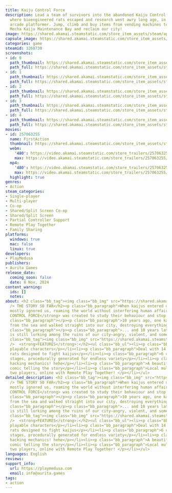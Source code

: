 ```yaml
---
title: Kaiju Control Force
description: Lead a team of survivors into the abandoned Kaiju Control Force facilities,
  where bioengineered rats escaped and research went awry long ago, in this one-screen
  arcade platformer. Jump, climb and buy items from vending machines to reach the
  Mecha Kaiju Maintenance Bay and reclaim our city!
image: https://shared.akamai.steamstatic.com/store_item_assets/steam/apps/3268730/header.jpg?t=1731608924
capsule_image: https://shared.akamai.steamstatic.com/store_item_assets/steam/apps/3268730/724a937a0e79f4400c1d56ef2ff29d587ad41402/capsule_231x87.jpg?t=1731608924
categories: game
steamid: 3268730
screenshots:
- id: 0
  path_thumbnail: https://shared.akamai.steamstatic.com/store_item_assets/steam/apps/3268730/ss_86fa4e7e45715e474a119a68b29a9b7712ba6a20.600x338.jpg?t=1731608924
  path_full: https://shared.akamai.steamstatic.com/store_item_assets/steam/apps/3268730/ss_86fa4e7e45715e474a119a68b29a9b7712ba6a20.1920x1080.jpg?t=1731608924
- id: 1
  path_thumbnail: https://shared.akamai.steamstatic.com/store_item_assets/steam/apps/3268730/ss_a35271d8bd70629b5b81ff31138d004f8d198e25.600x338.jpg?t=1731608924
  path_full: https://shared.akamai.steamstatic.com/store_item_assets/steam/apps/3268730/ss_a35271d8bd70629b5b81ff31138d004f8d198e25.1920x1080.jpg?t=1731608924
- id: 2
  path_thumbnail: https://shared.akamai.steamstatic.com/store_item_assets/steam/apps/3268730/ss_db228d2ba7acc5dab1048f7ff3ffd2e91f2f05a2.600x338.jpg?t=1731608924
  path_full: https://shared.akamai.steamstatic.com/store_item_assets/steam/apps/3268730/ss_db228d2ba7acc5dab1048f7ff3ffd2e91f2f05a2.1920x1080.jpg?t=1731608924
- id: 3
  path_thumbnail: https://shared.akamai.steamstatic.com/store_item_assets/steam/apps/3268730/ss_5f9e8bdbc1c80758338629c71571dc8235738394.600x338.jpg?t=1731608924
  path_full: https://shared.akamai.steamstatic.com/store_item_assets/steam/apps/3268730/ss_5f9e8bdbc1c80758338629c71571dc8235738394.1920x1080.jpg?t=1731608924
- id: 4
  path_thumbnail: https://shared.akamai.steamstatic.com/store_item_assets/steam/apps/3268730/ss_ed171646330a60ed52db38dd4426d3497191aed8.600x338.jpg?t=1731608924
  path_full: https://shared.akamai.steamstatic.com/store_item_assets/steam/apps/3268730/ss_ed171646330a60ed52db38dd4426d3497191aed8.1920x1080.jpg?t=1731608924
movies:
- id: 257063255
  name: FirstAction
  thumbnail: https://shared.akamai.steamstatic.com/store_item_assets/steam/apps/257063255/514a077ad656a01bfec7ce923af269719b3fd04b/movie_600x337.jpg?t=1728981144
  webm:
    '480': https://video.akamai.steamstatic.com/store_trailers/257063255/movie480_vp9.webm?t=1728981144
    max: https://video.akamai.steamstatic.com/store_trailers/257063255/movie_max_vp9.webm?t=1728981144
  mp4:
    '480': https://video.akamai.steamstatic.com/store_trailers/257063255/movie480.mp4?t=1728981144
    max: https://video.akamai.steamstatic.com/store_trailers/257063255/movie_max.mp4?t=1728981144
  highlight: true
genres:
- Action
steam_categories:
- Single-player
- Multi-player
- Co-op
- Shared/Split Screen Co-op
- Shared/Split Screen
- Partial Controller Support
- Remote Play Together
- Family Sharing
platforms:
  windows: true
  mac: false
  linux: true
developers:
- PlayMedusa
publishers:
- Aurita Games
release_date:
  coming_soon: false
  date: 8 Nov, 2024
content_warning:
  ids: []
  notes:
about: <h2 class="bb_tag"><img class="bb_img" src="https://shared.akamai.steamstatic.com/store_item_assets/steam/apps/3268730/extras/girl_green.gif?t=1731608924"
  /> THE STORY SO FAR</h2><p class="bb_paragraph">When kaijus entered our plane they
  mostly ignored us, roaming the world without interfering human affairs. The <strong>KAIJU
  CONTROL FORCE</strong> was created to study their behaviour and stop them if necessary.</p><p
  class="bb_paragraph"></p><p class="bb_paragraph">10 years ago, one kaiju emerged
  from the sea and walked straight into our city, destroying everything in its path...</p><p
  class="bb_paragraph"></p><p class="bb_paragraph">... and 10 years later that kaiju
  is still lurking among the ruins of our city—angry, violent, and somehow... uncomfortable?</p><h2
  class="bb_tag"><img class="bb_img" src="https://shared.akamai.steamstatic.com/store_item_assets/steam/apps/3268730/extras/plain_rat.gif?t=1731608924"
  />  <strong>FEATURES</strong>:</h2><ul class="bb_ul"><li><p class="bb_paragraph">4
  playable characters</p></li><li><p class="bb_paragraph">Deal with 14 bioengineered
  rats designed to fight kaijus</p></li><li><p class="bb_paragraph">6 classic platform-and-ladder
  stages, procedurally generated for endless variety</p></li><li><p class="bb_paragraph">Thrilling
  hacking mechanics! hehe</p></li><li><p class="bb_paragraph">A beautifully illustrated
  comic telling the story</p></li><li><p class="bb_paragraph">Local multiplayer for
  two players, online with Remote Play Together! </p></li></ul>
detailed_description: <h2 class="bb_tag"><img class="bb_img" src="https://shared.akamai.steamstatic.com/store_item_assets/steam/apps/3268730/extras/girl_green.gif?t=1731608924"
  /> THE STORY SO FAR</h2><p class="bb_paragraph">When kaijus entered our plane they
  mostly ignored us, roaming the world without interfering human affairs. The <strong>KAIJU
  CONTROL FORCE</strong> was created to study their behaviour and stop them if necessary.</p><p
  class="bb_paragraph"></p><p class="bb_paragraph">10 years ago, one kaiju emerged
  from the sea and walked straight into our city, destroying everything in its path...</p><p
  class="bb_paragraph"></p><p class="bb_paragraph">... and 10 years later that kaiju
  is still lurking among the ruins of our city—angry, violent, and somehow... uncomfortable?</p><h2
  class="bb_tag"><img class="bb_img" src="https://shared.akamai.steamstatic.com/store_item_assets/steam/apps/3268730/extras/plain_rat.gif?t=1731608924"
  />  <strong>FEATURES</strong>:</h2><ul class="bb_ul"><li><p class="bb_paragraph">4
  playable characters</p></li><li><p class="bb_paragraph">Deal with 14 bioengineered
  rats designed to fight kaijus</p></li><li><p class="bb_paragraph">6 classic platform-and-ladder
  stages, procedurally generated for endless variety</p></li><li><p class="bb_paragraph">Thrilling
  hacking mechanics! hehe</p></li><li><p class="bb_paragraph">A beautifully illustrated
  comic telling the story</p></li><li><p class="bb_paragraph">Local multiplayer for
  two players, online with Remote Play Together! </p></li></ul>
languages: English
reviews:
support_info:
  url: https://playmedusa.com
  email: info@aurita.games
tags:
- action
---
```



